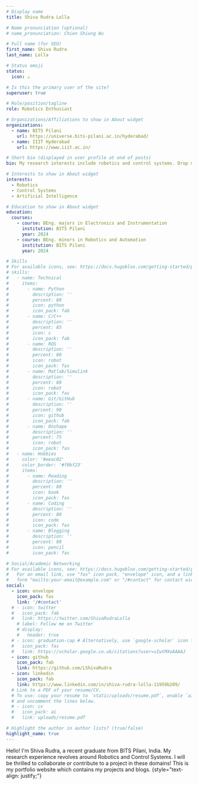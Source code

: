 ```yaml
---
# Display name
title: Shiva Rudra Lolla

# Name pronunciation (optional)
# name_pronunciation: Chien Shiung Wu

# Full name (for SEO)
first_name: Shiva Rudra
last_name: Lolla

# Status emoji
status:
  icon: ☕️

# Is this the primary user of the site?
superuser: true

# Role/position/tagline
role: Robotics Enthusiast

# Organizations/Affiliations to show in About widget
organizations:
  - name: BITS Pilani
    url: https://universe.bits-pilani.ac.in/hyderabad/
  - name: IIIT Hyderabad
    url: https://www.iiit.ac.in/

# Short bio (displayed in user profile at end of posts)
bio: My research interests include robotics and control systems. Drop me a message if you want to connect!

# Interests to show in About widget
interests:
  - Robotics
  - Control Systems
  - Artificial Intelligence

# Education to show in About widget
education:
  courses:
    - course: BEng. majors in Electronics and Instrumentation
      institution: BITS Pilani
      year: 2024
    - course: BEng. minors in Robotics and Automation
      institution: BITS Pilani
      year: 2024

# Skills
# For available icons, see: https://docs.hugoblox.com/getting-started/page-builder/#icons
# skills:
#   - name: Technical
#     items:
#       - name: Python
#         description: ''
#         percent: 80
#         icon: python
#         icon_pack: fab
#       - name: C/C++
#         description: ''
#         percent: 85
#         icon: c
#         icon_pack: fab
#       - name: ROS
#         description: ''
#         percent: 80
#         icon: robot
#         icon_pack: fas
#       - name: Matlab/Simulink
#         description: ''
#         percent: 80
#         icon: robot
#         icon_pack: fas
#       - name: Git/GitHub
#         description: ''
#         percent: 90
#         icon: github
#         icon_pack: fab
#       - name: Onshape
#         description: ''
#         percent: 75
#         icon: robot
#         icon_pack: fas
#   - name: Hobbies
#     color: '#eeac02'
#     color_border: '#f0bf23'
#     items:
#       - name: Reading
#         description: ''
#         percent: 80
#         icon: book
#         icon_pack: fas
#       - name: Coding
#         description: ''
#         percent: 80
#         icon: code
#         icon_pack: fas
#       - name: Blogging
#         description: ''
#         percent: 80
#         icon: pencil
#         icon_pack: fas

# Social/Academic Networking
# For available icons, see: https://docs.hugoblox.com/getting-started/page-builder/#icons
#   For an email link, use "fas" icon pack, "envelope" icon, and a link in the
#   form "mailto:your-email@example.com" or "/#contact" for contact widget.
social:
  - icon: envelope
    icon_pack: fas
    link: '/#contact'
  # - icon: twitter
  #   icon_pack: fab
  #   link: https://twitter.com/ShivaRudraLolla
    # label: Follow me on Twitter
    # display:
    #   header: true
  # - icon: graduation-cap # Alternatively, use `google-scholar` icon from `ai` icon pack
  #   icon_pack: fas
  #   link: https://scholar.google.co.uk/citations?user=sIwtMXoAAAAJ
  - icon: github
    icon_pack: fab
    link: https://github.com/LShivaRudra
  - icon: linkedin
    icon_pack: fab
    link: https://www.linkedin.com/in/shiva-rudra-lolla-11959b209/
  # Link to a PDF of your resume/CV.
  # To use: copy your resume to `static/uploads/resume.pdf`, enable `ai` icons in `params.yaml`,
  # and uncomment the lines below.
  # - icon: cv
  #   icon_pack: ai
  #   link: uploads/resume.pdf

# Highlight the author in author lists? (true/false)
highlight_name: true
---
```


Hello! I'm Shiva Rudra, a recent graduate from BITS Pilani, India. My research experience revolves around Robotics and Control Systems. I will be thrilled to collaborate or contribute to a project in these domains! 
This is my portfolio website which contains my projects and blogs.
{style="text-align: justify;"}
